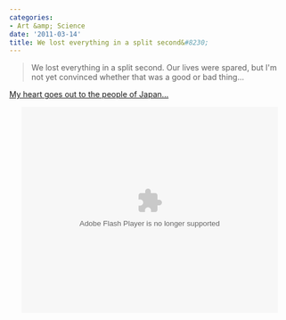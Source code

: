 ```yaml
---
categories:
- Art &amp; Science
date: '2011-03-14'
title: We lost everything in a split second&#8230;
---
```


<blockquote>We lost everything in a split second. Our lives were spared, but I'm not yet convinced whether that was a good or bad thing...</blockquote>

<a href="http://www.guardian.co.uk/world/video/2011/mar/14/myagi-tsunami-aftermath-video">My heart goes out to the people of Japan...</a>

<center><object width="460" height="370">
	<param name="movie" value="http://www.guardian.co.uk/video/embed"></param>
	<param name="allowFullScreen" value="true"></param>
	<param name="allowscriptaccess" value="always"></param>
	<param name="flashvars" value="endpoint=http://www.guardian.co.uk/world/video/2011/mar/14/myagi-tsunami-aftermath-video/json"></param>
	<embed src="http://www.guardian.co.uk/video/embed" type="application/x-shockwave-flash" allowscriptaccess="always" allowfullscreen="true" width="460" height="370" flashvars="endpoint=http://www.guardian.co.uk/world/video/2011/mar/14/myagi-tsunami-aftermath-video/json"></embed>
</object></center>